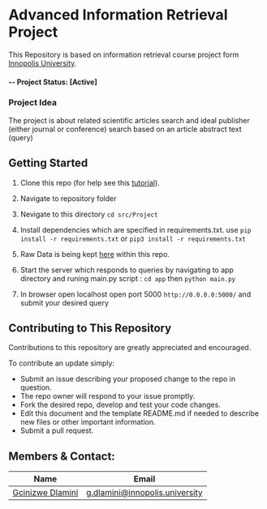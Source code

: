 # Advanced Information Retrieval Project
This Repository is based on information retrieval course project form [Innopolis University](https://university.innopolis.ru/en/).

#### -- Project Status: [Active]

### Project Idea
The project is about related scientific articles search and ideal publisher (either journal or conference) search based on an article abstract text (query)

## Getting Started

1. Clone this repo (for help see this [tutorial](https://help.github.com/articles/cloning-a-repository/)).
1. Navigate to repository folder
1. Nevigate to this directory `cd src/Project`
1. Install dependencies which are specified in requirements.txt. use `pip install -r requirements.txt` or `pip3 install -r requirements.txt`
1. Raw Data is being kept [here](Data) within this repo.
1. Start the server which responds to queries by navigating to app directory and runing main.py script : `cd app` then `python main.py`

1. In browser open localhost open port 5000 `http://0.0.0.0:5000/` and submit your desired query


## Contributing to This Repository
Contributions to this repository are greatly appreciated and encouraged.

To contribute an update simply:
* Submit an issue describing your proposed change to the repo in question.
* The repo owner will respond to your issue promptly.
* Fork the desired repo, develop and test your code changes.
* Edit this document and the template README.md if needed to describe new files or other important information.
* Submit a pull request.

## Members & Contact:

|<center>Name</center>     |  <center>Email</center>          |
|---------|-----------------|
|[Gcinizwe Dlamini](https://github.com/Gci04)| g.dlamini@innopolis.university       |

